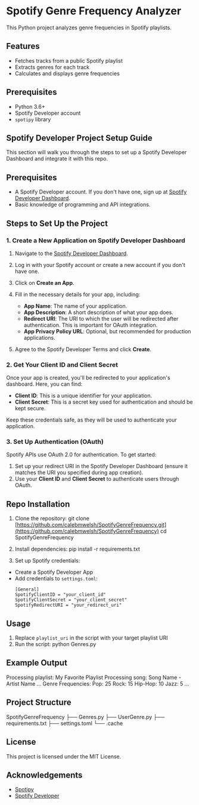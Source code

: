 # Spotify Genre Frequency Analyzer

This Python project analyzes genre frequencies in Spotify playlists.

## Features

- Fetches tracks from a public Spotify playlist
- Extracts genres for each track
- Calculates and displays genre frequencies

## Prerequisites

- Python 3.6+
- Spotify Developer account
- `spotipy` library

## Spotify Developer Project Setup Guide

This section will walk you through the steps to set up a Spotify Developer Dashboard and integrate it with this repo.

## Prerequisites

- A Spotify Developer account. If you don't have one, sign up at [Spotify Developer Dashboard](https://developer.spotify.com/dashboard/).
- Basic knowledge of programming and API integrations.

## Steps to Set Up the Project

### 1. Create a New Application on Spotify Developer Dashboard

1. Navigate to the [Spotify Developer Dashboard](https://developer.spotify.com/dashboard/applications).
2. Log in with your Spotify account or create a new account if you don't have one.
3. Click on **Create an App**.
4. Fill in the necessary details for your app, including:
   - **App Name**: The name of your application.
   - **App Description**: A short description of what your app does.
   - **Redirect URI**: The URI to which the user will be redirected after authentication. This is important for OAuth integration.
   - **App Privacy Policy URL**: Optional, but recommended for production applications.

5. Agree to the Spotify Developer Terms and click **Create**.

### 2. Get Your Client ID and Client Secret

Once your app is created, you'll be redirected to your application's dashboard. Here, you can find:
- **Client ID**: This is a unique identifier for your application.
- **Client Secret**: This is a secret key used for authentication and should be kept secure.

Keep these credentials safe, as they will be used to authenticate your application.

### 3. Set Up Authentication (OAuth)

Spotify APIs use OAuth 2.0 for authentication. To get started:

1. Set up your redirect URI in the Spotify Developer Dashboard (ensure it matches the URI you specified during app creation).
2. Use your **Client ID** and **Client Secret** to authenticate users through OAuth.
   

## Repo Installation

1. Clone the repository:
git clone [https://github.com/calebmwelsh/SpotifyGenreFrequency.git](https://github.com/calebmwelsh/SpotifyGenreFrequency)
cd SpotifyGenreFrequency

2. Install dependencies:
pip install -r requirements.txt

3. Set up Spotify credentials:
- Create a Spotify Developer App
- Add credentials to `settings.toml`:
  ```
  [General]
  SpotifyClientID = "your_client_id"
  SpotifyClientSecret = "your_client_secret"
  SpotifyRedirectURI = "your_redirect_uri"
  ```

## Usage

1. Replace `playlist_uri` in the script with your target playlist URI
2. Run the script:
python Genres.py

## Example Output

Processing playlist: My Favorite Playlist
Processing song: Song Name - Artist Name
...
Genre Frequencies:
Pop: 25
Rock: 15
Hip-Hop: 10
Jazz: 5
...

## Project Structure

SpotifyGenreFrequency
├── Genres.py
├── UserGenre.py
├── requirements.txt
├── settings.toml
└── .cache

## License

This project is licensed under the MIT License.

## Acknowledgements

- [Spotipy](https://spotipy.readthedocs.io/)
- [Spotify Developer](https://developer.spotify.com/)
